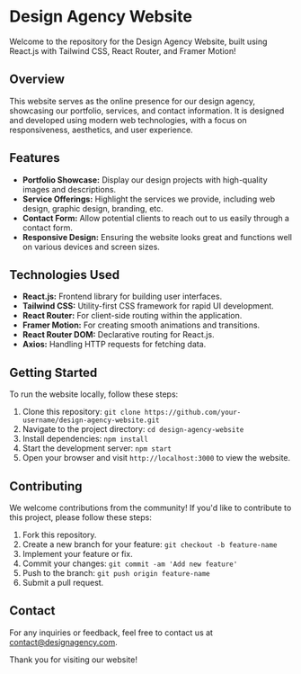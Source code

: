 # Design Agency Website

Welcome to the repository for the Design Agency Website, built using React.js with Tailwind CSS, React Router, and Framer Motion!

## Overview

This website serves as the online presence for our design agency, showcasing our portfolio, services, and contact information. It is designed and developed using modern web technologies, with a focus on responsiveness, aesthetics, and user experience.

## Features

- **Portfolio Showcase:** Display our design projects with high-quality images and descriptions.
- **Service Offerings:** Highlight the services we provide, including web design, graphic design, branding, etc.
- **Contact Form:** Allow potential clients to reach out to us easily through a contact form.
- **Responsive Design:** Ensuring the website looks great and functions well on various devices and screen sizes.

## Technologies Used

- **React.js:** Frontend library for building user interfaces.
- **Tailwind CSS:** Utility-first CSS framework for rapid UI development.
- **React Router:** For client-side routing within the application.
- **Framer Motion:** For creating smooth animations and transitions.
- **React Router DOM:** Declarative routing for React.js.
- **Axios:** Handling HTTP requests for fetching data.

## Getting Started

To run the website locally, follow these steps:

1. Clone this repository: `git clone https://github.com/your-username/design-agency-website.git`
2. Navigate to the project directory: `cd design-agency-website`
3. Install dependencies: `npm install`
4. Start the development server: `npm start`
5. Open your browser and visit `http://localhost:3000` to view the website.

## Contributing

We welcome contributions from the community! If you'd like to contribute to this project, please follow these steps:

1. Fork this repository.
2. Create a new branch for your feature: `git checkout -b feature-name`
3. Implement your feature or fix.
4. Commit your changes: `git commit -am 'Add new feature'`
5. Push to the branch: `git push origin feature-name`
6. Submit a pull request.


## Contact

For any inquiries or feedback, feel free to contact us at [contact@designagency.com](mailto:info@tetrastuio.net).

Thank you for visiting our website!
